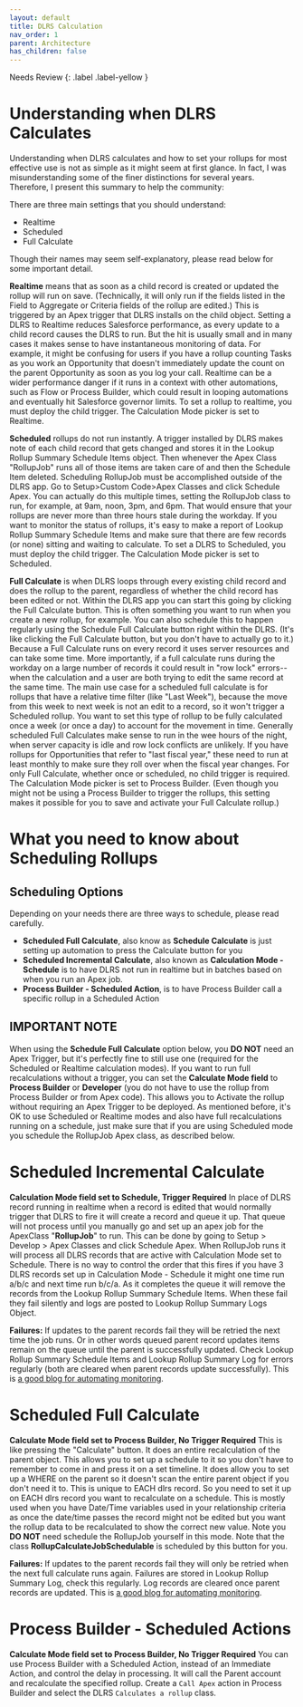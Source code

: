 ```yaml
---
layout: default
title: DLRS Calculation
nav_order: 1
parent: Architecture
has_children: false
---
```


Needs Review
{: .label .label-yellow }

# Understanding when DLRS Calculates

Understanding when DLRS calculates and how to set your rollups for most effective use is not as simple as it might seem at first glance. In fact, I was misunderstanding some of the finer distinctions for several years. Therefore, I present this summary to help the community:

There are three main settings that you should understand:

- Realtime
- Scheduled
- Full Calculate

Though their names may seem self-explanatory, please read below for some important detail.

**Realtime** means that as soon as a child record is created or updated the rollup will run on save. (Technically, it will only run if the fields listed in the Field to Aggregate or Criteria fields of the rollup are edited.) This is triggered by an Apex trigger that DLRS installs on the child object. Setting a DLRS to Realtime reduces Salesforce performance, as every update to a child record causes the DLRS to run. But the hit is usually small and in many cases it makes sense to have instantaneous monitoring of data. For example, it might be confusing for users if you have a rollup counting Tasks as you work an Opportunity that doesn't immediately update the count on the parent Opportunity as soon as you log your call. Realtime can be a wider performance danger if it runs in a context with other automations, such as Flow or Process Builder, which could result in looping automations and eventually hit Salesforce governor limits.
To set a rollup to realtime, you must deploy the child trigger. The Calculation Mode picker is set to Realtime.

**Scheduled** rollups do not run instantly. A trigger installed by DLRS makes note of each child record that gets changed and stores it in the Lookup Rollup Summary Schedule Items object. Then whenever the Apex Class "RollupJob" runs all of those items are taken care of and then the Schedule Item deleted. Scheduling RollupJob must be accomplished outside of the DLRS app. Go to Setup>Custom Code>Apex Classes and click Schedule Apex. You can actually do this multiple times, setting the RollupJob class to run, for example, at 9am, noon, 3pm, and 6pm. That would ensure that your rollups are never more than three hours stale during the workday.
If you want to monitor the status of rollups, it's easy to make a report of Lookup Rollup Summary Schedule Items and make sure that there are few records (or none) sitting and waiting to calculate.
To set a DLRS to Scheduled, you must deploy the child trigger. The Calculation Mode picker is set to Scheduled.

**Full Calculate** is when DLRS loops through every existing child record and does the rollup to the parent, regardless of whether the child record has been edited or not. Within the DLRS app you can start this going by clicking the Full Calculate button. This is often something you want to run when you create a new rollup, for example. You can also schedule this to happen regularly using the Schedule Full Calculate button right within the DLRS. (It's like clicking the Full Calculate button, but you don't have to actually go to it.) Because a Full Calculate runs on every record it uses server resources and can take some time. More importantly, if a full calculate runs during the workday on a large number of records it could result in "row lock" errors--when the calculation and a user are both trying to edit the same record at the same time. The main use case for a scheduled full calculate is for rollups that have a relative time filter (like "Last Week"), because the move from this week to next week is not an edit to a record, so it won't trigger a Scheduled rollup. You want to set this type of rollup to be fully calculated once a week (or once a day) to account for the movement in time. Generally scheduled Full Calculates make sense to run in the wee hours of the night, when server capacity is idle and row lock conflicts are unlikely. If you have rollups for Opportunities that refer to "last fiscal year," these need to run at least monthly to make sure they roll over when the fiscal year changes.
For only Full Calculate, whether once or scheduled, no child trigger is required. The Calculation Mode picker is set to Process Builder. (Even though you might not be using a Process Builder to trigger the rollups, this setting makes it possible for you to save and activate your Full Calculate rollup.)

# What you need to know about Scheduling Rollups

## Scheduling Options

Depending on your needs there are three ways to schedule, please read carefully.

- **Scheduled Full Calculate**, also know as **Schedule Calculate** is just setting up automation to press the Calculate button for you
- **Scheduled Incremental Calculate**, also known as **Calculation Mode - Schedule** is to have DLRS not run in realtime but in batches based on when you run an Apex job.
- **Process Builder - Scheduled Action**, is to have Process Builder call a specific rollup in a Scheduled Action

## IMPORTANT NOTE

When using the **Schedule Full Calculate** option below, you **DO
NOT** need an Apex Trigger, but it's perfectly fine to still use one
(required for the Scheduled or Realtime calculation modes). If you
want to run full recalculations without a trigger, you can set the
**Calculate Mode field** to **Process Builder** or **Developer** (you
do not have to use the rollup from Process Builder or from Apex code).
This allows you to Activate the rollup without requiring an Apex
Trigger to be deployed. As mentioned before, it's OK to use Scheduled
or Realtime modes and also have full recalculations running on a
schedule, just make sure that if you are using Scheduled mode you
schedule the RollupJob Apex class, as described below.

# Scheduled Incremental Calculate

**Calculation Mode field set to Schedule, Trigger Required**
In place of DLRS record running in realtime when a record is edited that would normally trigger that DLRS to fire it will create a record and queue it up. That queue will not process until you manually go and set up an apex job for the ApexClass "**RollupJob**" to run. This can be done by going to Setup > Develop > Apex Classes and click Schedule Apex. When RollupJob runs it will process all DLRS records that are active with Calculation Mode set to Schedule. There is no way to control the order that this fires if you have 3 DLRS records set up in Calculation Mode - Schedule it might one time run a/b/c and next time run b/c/a. As it completes the queue it will remove the records from the Lookup Rollup Summary Schedule Items. When these fail they fail silently and logs are posted to Lookup Rollup Summary Logs Object.

**Failures:** If updates to the parent records fail they will be retried the next time the job runs. Or in other words queued parent record updates items remain on the queue until the parent is successfully updated. Check Lookup Rollup Summary Schedule Items and Lookup Rollup Summary Log for errors regularly (both are cleared when parent records update successfully). This is [a good blog for automating monitoring](https://www.dandonin.com/2017/05/24/automated-error-alerts-and-mass-delete-error-records/).

# Scheduled Full Calculate

**Calculate Mode field set to Process Builder, No Trigger Required**
This is like pressing the "Calculate" button. It does an entire recalculation of the parent object. This allows you to set up a schedule to it so you don't have to remember to come in and press it on a set timeline. It does allow you to set up a WHERE on the parent so it doesn't scan the entire parent object if you don't need it to. This is unique to EACH dlrs record. So you need to set it up on EACH dlrs record you want to recalculate on a schedule. This is mostly used when you have Date/Time variables used in your relationship criteria as once the date/time passes the record might not be edited but you want the rollup data to be recalculated to show the correct new value. Note you **DO NOT** need schedule the RollupJob yourself in this mode. Note that the class **RollupCalculateJobSchedulable** is scheduled by this button for you.

**Failures:** If updates to the parent records fail they will only be retried when the next full calculate runs again. Failures are stored in Lookup Rollup Summary Log, check this regularly. Log records are cleared once parent records are updated. This is [a good blog for automating monitoring](https://www.dandonin.com/2017/05/24/automated-error-alerts-and-mass-delete-error-records/).

# Process Builder - Scheduled Actions

**Calculate Mode field set to Process Builder, No Trigger Required**
You can use Process Builder with a Scheduled Action, instead of an Immediate Action, and control the delay in processing. It will call the Parent account and recalculate the specified rollup. Create a `Call Apex` action in Process Builder and select the DLRS `Calculates a rollup` class.
